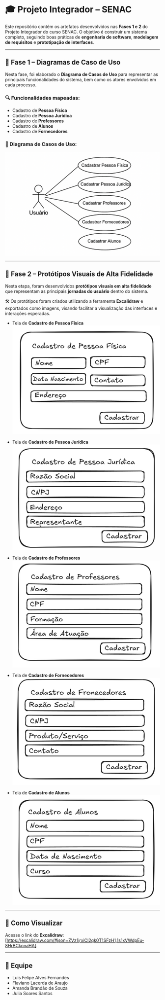 # 🎓 Projeto Integrador – SENAC

Este repositório contém os artefatos desenvolvidos nas **Fases 1 e 2** do Projeto Integrador do curso SENAC. O objetivo é construir um sistema completo, seguindo boas práticas de **engenharia de software**, **modelagem de requisitos** e **prototipação de interfaces**.

---

## 🧩 Fase 1 – Diagramas de Caso de Uso

Nesta fase, foi elaborado o **Diagrama de Casos de Uso** para representar as principais funcionalidades do sistema, bem como os atores envolvidos em cada processo.

### 🔍 Funcionalidades mapeadas:
- Cadastro de **Pessoa Física**
- Cadastro de **Pessoa Jurídica**
- Cadastro de **Professores**
- Cadastro de **Alunos**
- Cadastro de **Fornecedores**

### 📌 Diagrama de Casos de Uso: 
  ![Diagrama](./diagrama_casos_de_uso.png)

---

## 🎨 Fase 2 – Protótipos Visuais de Alta Fidelidade

Nesta etapa, foram desenvolvidos **protótipos visuais em alta fidelidade** que representam as principais **jornadas do usuário** dentro do sistema.

🛠️ Os protótipos foram criados utilizando a ferramenta **Excalidraw** e exportados como imagens, visando facilitar a visualização das interfaces e interações esperadas.  

- Tela de **Cadastro de Pessoa Física**  
  ![Protótipo PF](./cadastro_pessoa_fisica.png)

- Tela de **Cadastro de Pessoa Jurídica**  
  ![Protótipo PJ](./cadastro_pessoa_juridica.png)

- Tela de **Cadastro de Professores**  
  ![Protótipo Professores](./cadastro_de_professores.png)

- Tela de **Cadastro de Fornecedores**  
  ![Protótipo Fornecedores](./cadastro_de_fornecedores.png)

- Tela de **Cadastro de Alunos**  
  ![Protótipo Alunos](./cadastr_de_alunos.png)

---

## 🚀 Como Visualizar
Acesse o link do **Excalidraw**: [https://excalidraw.com/#json=ZVz1jrxiCI2qk0T1SFzH1,1s1xVWdpEu-8HrBCknnaHA].  

---

## 👥 Equipe
- Luis Felipe Alves Fernandes 
- Flaviano Lacerda de Araujo
- Amanda Brandão de Souza
- Julia Soares Santos
